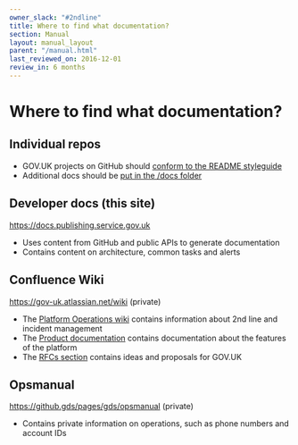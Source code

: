 ```yaml
---
owner_slack: "#2ndline"
title: Where to find what documentation?
section: Manual
layout: manual_layout
parent: "/manual.html"
last_reviewed_on: 2016-12-01
review_in: 6 months
---
```


# Where to find what documentation?

## Individual repos

- GOV.UK projects on GitHub should [conform to the README styleguide][readme]
- Additional docs should be [put in the /docs folder][docs-folder]

## Developer docs (this site)

<https://docs.publishing.service.gov.uk>

- Uses content from GitHub and public APIs to generate documentation
- Contains content on architecture, common tasks and alerts

## Confluence Wiki

<https://gov-uk.atlassian.net/wiki> (private)

- The [Platform Operations wiki][plops] contains information about 2nd line and incident management
- The [Product documentation][prod-docs] contains documentation about the features of the platform
- The [RFCs section][rfcs] contains ideas and proposals for GOV.UK

## Opsmanual

<https://github.gds/pages/gds/opsmanual> (private)

- Contains private information on operations, such as phone numbers and account IDs

[readme]: https://github.com/alphagov/styleguides/blob/master/use-of-READMEs.md
[docs-folder]: https://github.com/alphagov/publishing-api/tree/master/doc
[plops]: https://gov-uk.atlassian.net/wiki/display/PLOPS/GOV.UK+Platform+Operations+Home
[prod-docs]: https://gov-uk.atlassian.net/wiki/display/GOVUK/Product+documentation
[rfcs]: https://gov-uk.atlassian.net/wiki/display/GOVUK/Request+for+comments+-+RFC
